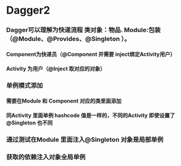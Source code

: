 # Dagger2
###  Dagger可以理解为快递流程  类对象：物品. Module:包装（@Module、@Provides、@Singleton ）。 
#### Component为快递员（@Component 并需要 inject绑定Activity用户）
#### Activity 为用户（@Inject 取对应的对象）

### 单例模式添加
#### 需要在Module 和 Component 对应的类里面添加
#### 同Activity 里面单例 hashcode 值是一样的，不同的Activity 即使设置了@Singleton 也不同    
### 通过测试在Module 里面注入@Singleton  对象是局部单例

### 获取的依赖注入对象全局单例
